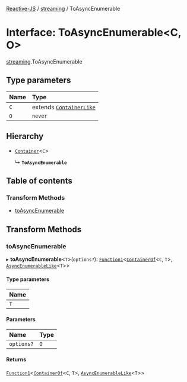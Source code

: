 [Reactive-JS](../README.md) / [streaming](../modules/streaming.md) / ToAsyncEnumerable

# Interface: ToAsyncEnumerable<C, O\>

[streaming](../modules/streaming.md).ToAsyncEnumerable

## Type parameters

| Name | Type |
| :------ | :------ |
| `C` | extends [`ContainerLike`](containers.ContainerLike.md) |
| `O` | `never` |

## Hierarchy

- [`Container`](containers.Container.md)<`C`\>

  ↳ **`ToAsyncEnumerable`**

## Table of contents

### Transform Methods

- [toAsyncEnumerable](streaming.ToAsyncEnumerable.md#toasyncenumerable)

## Transform Methods

### toAsyncEnumerable

▸ **toAsyncEnumerable**<`T`\>(`options?`): [`Function1`](../modules/functions.md#function1)<[`ContainerOf`](../modules/containers.md#containerof)<`C`, `T`\>, [`AsyncEnumerableLike`](streaming.AsyncEnumerableLike.md)<`T`\>\>

#### Type parameters

| Name |
| :------ |
| `T` |

#### Parameters

| Name | Type |
| :------ | :------ |
| `options?` | `O` |

#### Returns

[`Function1`](../modules/functions.md#function1)<[`ContainerOf`](../modules/containers.md#containerof)<`C`, `T`\>, [`AsyncEnumerableLike`](streaming.AsyncEnumerableLike.md)<`T`\>\>
